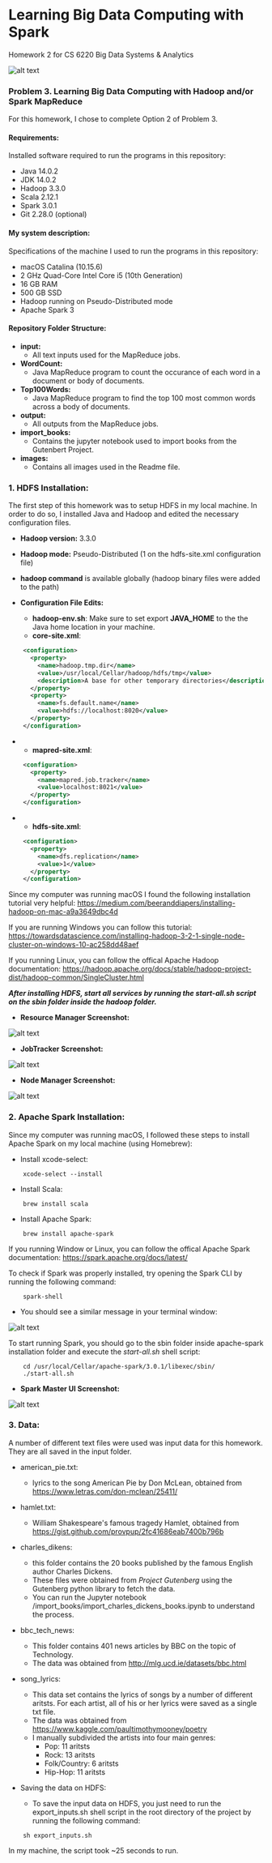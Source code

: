 # Learning Big Data Computing with Spark
Homework 2 for CS 6220 Big Data Systems &amp; Analytics

![alt text](images/spark_logo.png)

### Problem 3. Learning Big Data Computing with Hadoop and/or Spark MapReduce

For this homework, I chose to complete Option 2 of Problem 3.

#### Requirements:
Installed software required to run the programs in this repository:
- Java 14.0.2
- JDK 14.0.2
- Hadoop 3.3.0
- Scala 2.12.1
- Spark 3.0.1
- Git 2.28.0 (optional)

#### My system description:
Specifications of the machine I used to run the programs in this repository:
- macOS Catalina (10.15.6)
- 2 GHz Quad-Core Intel Core i5 (10th Generation)
- 16 GB RAM
- 500 GB SSD
- Hadoop running on Pseudo-Distributed mode
- Apache Spark 3

#### Repository Folder Structure:
- **input:** 
    - All text inputs used for the MapReduce jobs.
- **WordCount:** 
    - Java MapReduce program to count the occurance of each word in a document or body of documents.
- **Top100Words:** 
    - Java MapReduce program to find the top 100 most common words across a body of documents.
- **output:** 
    - All outputs from the MapReduce jobs.
- **import_books:** 
    - Contains the jupyter notebook used to import books from the Gutenbert Project.
- **images:** 
    - Contains all images used in the Readme file.

### 1. HDFS Installation:

The first step of this homework was to setup HDFS in my local machine. In order to do so, I installed Java and Hadoop and edited the necessary configuration files.

- **Hadoop version:** 3.3.0
- **Hadoop mode:** Pseudo-Distributed (<value>1</value> on the hdfs-site.xml configuration file)
- **hadoop command** is available globally (hadoop binary files were added to the path)


- **Configuration File Edits:**
  - **hadoop-env.sh**:
    Make sure to set export **JAVA_HOME** to the the Java home location in your machine.
  - **core-site.xml**:

```xml
    <configuration>
      <property>
        <name>hadoop.tmp.dir</name>
        <value>/usr/local/Cellar/hadoop/hdfs/tmp</value>
        <description>A base for other temporary directories</description>             
      </property>
      <property>
        <name>fs.default.name</name>
        <value>hdfs://localhost:8020</value>
      </property>
    </configuration>
```
-
  - **mapred-site.xml**:

```xml
    <configuration>
      <property>
        <name>mapred.job.tracker</name>
        <value>localhost:8021</value>
      </property>
    </configuration>
```
-
  - **hdfs-site.xml**:

```xml
    <configuration>
      <property>
        <name>dfs.replication</name>
        <value>1</value>
      </property>
    </configuration>
```


Since my computer was running macOS I found the following installation tutorial very helpful: https://medium.com/beeranddiapers/installing-hadoop-on-mac-a9a3649dbc4d

If you are running Windows you can follow this tutorial: https://towardsdatascience.com/installing-hadoop-3-2-1-single-node-cluster-on-windows-10-ac258dd48aef

If you running Linux, you can follow the offical Apache Hadoop documentation: https://hadoop.apache.org/docs/stable/hadoop-project-dist/hadoop-common/SingleCluster.html

 ***After installing HDFS, start all services by running the start-all.sh script on the sbin folder inside the hadoop folder.***

- **Resource Manager Screenshot:**

![alt text](images/Resource%20Manager.png)

- **JobTracker Screenshot:**

![alt text](images/JobTracker.png)

- **Node Manager Screenshot:**

![alt text](images/Node%20Manager.png)

### 2. Apache Spark Installation:

Since my computer was running macOS, I followed these steps to install Apache Spark on my local machine (using Homebrew):

- Install xcode-select:
```shell
    xcode-select --install
```
- Install Scala:
```shell
    brew install scala
```
- Install Apache Spark:
```shell
    brew install apache-spark
```

If you running Window or Linux, you can follow the offical Apache Spark documentation: https://spark.apache.org/docs/latest/

To check if Spark was properly installed, try opening the Spark CLI by running the following command:

```shell
    spark-shell
```

- You should see a similar  message in your terminal window:

![alt text](images/spark-shell.png)

To start running Spark, you should go to the sbin folder inside apache-spark installation folder and execute the *start-all.sh* shell script:

```shell
    cd /usr/local/Cellar/apache-spark/3.0.1/libexec/sbin/
    ./start-all.sh
```

- **Spark Master UI Screenshot:**

![alt text](images/spark-master-ui.png)

### 3. Data:

A number of different text files were used was input data for this homework. They are all saved in the input folder.

- american_pie.txt: 
  - lyrics to the song American Pie by Don McLean, obtained from https://www.letras.com/don-mclean/25411/
- hamlet.txt: 
  - William Shakespeare's famous tragedy Hamlet, obtained from https://gist.github.com/provpup/2fc41686eab7400b796b
- charles_dikens: 
  - this folder contains the 20 books published by the famous English author Charles Dickens.
  - These files were obtained from *Project Gutenberg* using the Gutenberg python library to fetch the data.
  - You can run the Jupyter notebook /import_books/import_charles_dickens_books.ipynb to understand the process.
- bbc_tech_news:
  - This folder contains 401 news articles by BBC on the topic of Technology.
  - The data was obtained from http://mlg.ucd.ie/datasets/bbc.html
- song_lyrics:
  - This data set contains the lyrics of songs by a number of different aritsts. For each artist, all of his or her lyrics were saved as a single txt file.
  - The data was obtained from https://www.kaggle.com/paultimothymooney/poetry
  - I manually subdivided the artists into four main genres:
    - Pop: 11 aritsts
    - Rock: 13 aritsts
    - Folk/Country: 6 aritsts
    - Hip-Hop: 11 aritsts
    
- Saving the data on HDFS:
  - To save the input data on HDFS, you just need to run the export_inputs.sh shell script in the root directory of the project by running the following command:
```shell
    sh export_inputs.sh
```
In my machine, the script took ~25 seconds to run.
